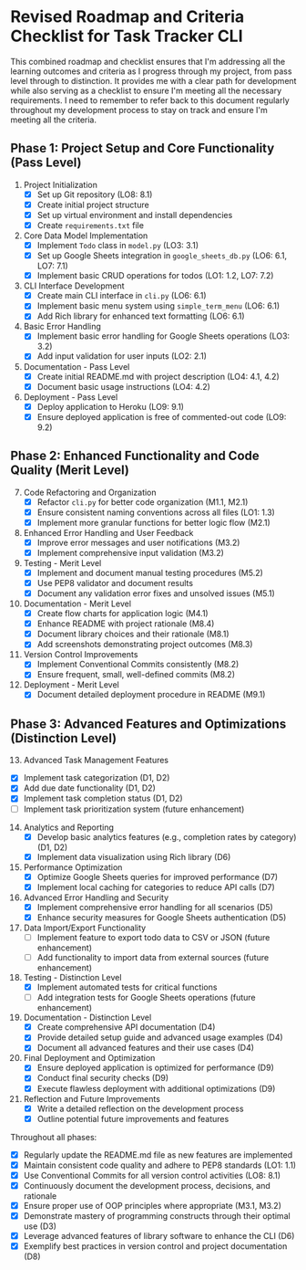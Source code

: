 # Revised Roadmap and Criteria Checklist for Task Tracker CLI

This combined roadmap and checklist ensures that I'm addressing all the learning outcomes and criteria as I progress through my project, from pass level through to distinction. It provides me with a clear path for development while also serving as a checklist to ensure I'm meeting all the necessary requirements. I need to remember to refer back to this document regularly throughout my development process to stay on track and ensure I'm meeting all the criteria.

## Phase 1: Project Setup and Core Functionality (Pass Level)

1. Project Initialization
   - [x] Set up Git repository (LO8: 8.1)
   - [x] Create initial project structure
   - [x] Set up virtual environment and install dependencies
   - [x] Create `requirements.txt` file

2. Core Data Model Implementation
   - [x] Implement `Todo` class in `model.py` (LO3: 3.1)
   - [x] Set up Google Sheets integration in `google_sheets_db.py` (LO6: 6.1, LO7: 7.1)
   - [x] Implement basic CRUD operations for todos (LO1: 1.2, LO7: 7.2)

3. CLI Interface Development
   - [x] Create main CLI interface in `cli.py` (LO6: 6.1)
   - [x] Implement basic menu system using `simple_term_menu` (LO6: 6.1)
   - [x] Add Rich library for enhanced text formatting (LO6: 6.1)

4. Basic Error Handling
   - [x] Implement basic error handling for Google Sheets operations (LO3: 3.2)
   - [x] Add input validation for user inputs (LO2: 2.1)

5. Documentation - Pass Level
   - [x] Create initial README.md with project description (LO4: 4.1, 4.2)
   - [x] Document basic usage instructions (LO4: 4.2)

6. Deployment - Pass Level
   - [x] Deploy application to Heroku (LO9: 9.1)
   - [x] Ensure deployed application is free of commented-out code (LO9: 9.2)

## Phase 2: Enhanced Functionality and Code Quality (Merit Level)

7. Code Refactoring and Organization
   - [x] Refactor `cli.py` for better code organization (M1.1, M2.1)
   - [x] Ensure consistent naming conventions across all files (LO1: 1.3)
   - [x] Implement more granular functions for better logic flow (M2.1)

8. Enhanced Error Handling and User Feedback
   - [x] Improve error messages and user notifications (M3.2)
   - [x] Implement comprehensive input validation (M3.2)

9. Testing - Merit Level
   - [x] Implement and document manual testing procedures (M5.2)
   - [x] Use PEP8 validator and document results
   - [x] Document any validation error fixes and unsolved issues (M5.1)

10. Documentation - Merit Level
    - [x] Create flow charts for application logic (M4.1)
    - [x] Enhance README with project rationale (M8.4)
    - [x] Document library choices and their rationale (M8.1)
    - [x] Add screenshots demonstrating project outcomes (M8.3)

11. Version Control Improvements
    - [x] Implement Conventional Commits consistently (M8.2)
    - [x] Ensure frequent, small, well-defined commits (M8.2)

12. Deployment - Merit Level
    - [x] Document detailed deployment procedure in README (M9.1)

## Phase 3: Advanced Features and Optimizations (Distinction Level)

13. Advanced Task Management Features
   - [x] Implement task categorization (D1, D2)
   - [x] Add due date functionality (D1, D2)
   - [x] Implement task completion status (D1, D2)
   - [ ] Implement task prioritization system (future enhancement)

14. Analytics and Reporting
    - [x] Develop basic analytics features (e.g., completion rates by category) (D1, D2)
    - [x] Implement data visualization using Rich library (D6)

15. Performance Optimization
    - [x] Optimize Google Sheets queries for improved performance (D7)
    - [x] Implement local caching for categories to reduce API calls (D7)

16. Advanced Error Handling and Security
    - [x] Implement comprehensive error handling for all scenarios (D5)
    - [x] Enhance security measures for Google Sheets authentication (D5)

17. Data Import/Export Functionality
    - [ ] Implement feature to export todo data to CSV or JSON (future enhancement)
    - [ ] Add functionality to import data from external sources (future enhancement)

18. Testing - Distinction Level
    - [x] Implement automated tests for critical functions
    - [ ] Add integration tests for Google Sheets operations (future enhancement)

19. Documentation - Distinction Level
    - [x] Create comprehensive API documentation (D4)
    - [x] Provide detailed setup guide and advanced usage examples (D4)
    - [x] Document all advanced features and their use cases (D4)

20. Final Deployment and Optimization
    - [x] Ensure deployed application is optimized for performance (D9)
    - [x] Conduct final security checks (D9)
    - [x] Execute flawless deployment with additional optimizations (D9)

21. Reflection and Future Improvements
    - [x] Write a detailed reflection on the development process
    - [x] Outline potential future improvements and features

Throughout all phases:
- [x] Regularly update the README.md file as new features are implemented
- [x] Maintain consistent code quality and adhere to PEP8 standards (LO1: 1.1)
- [x] Use Conventional Commits for all version control activities (LO8: 8.1)
- [x] Continuously document the development process, decisions, and rationale
- [x] Ensure proper use of OOP principles where appropriate (M3.1, M3.2)
- [x] Demonstrate mastery of programming constructs through their optimal use (D3)
- [x] Leverage advanced features of library software to enhance the CLI (D6)
- [x] Exemplify best practices in version control and project documentation (D8)
